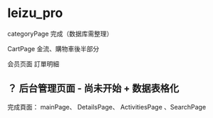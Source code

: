 # leizu_pro

categoryPage 完成（数据库需整理）

CartPage 金流、購物車後半部分

会员页面 訂單明細



？ 后台管理页面 - 尚未开始  + 数据表格化
-----------------------

完成頁面： mainPage、 DetailsPage、 ActivitiesPage 、SearchPage 
